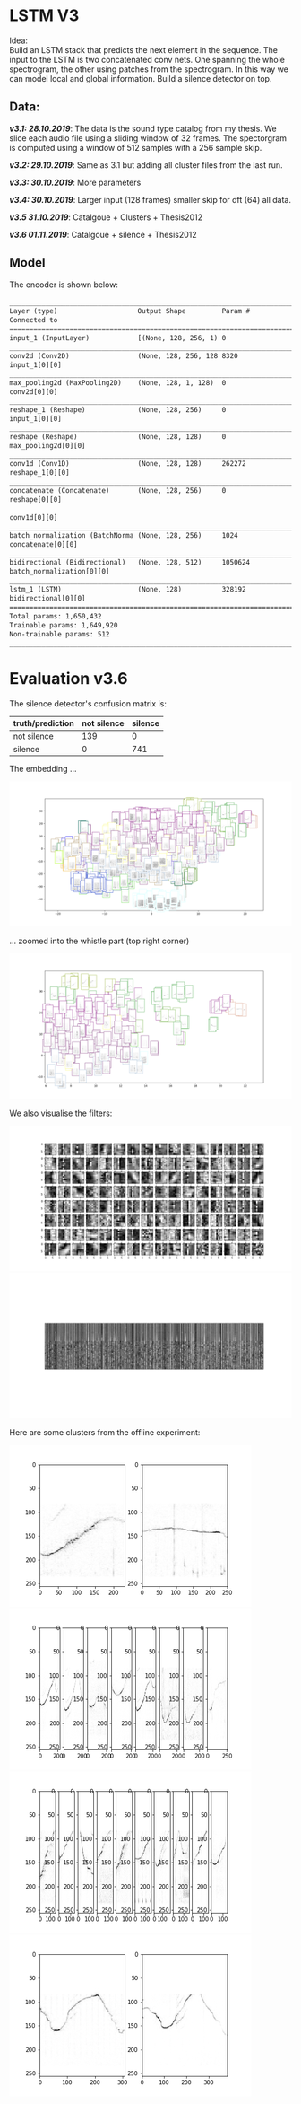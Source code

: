 # LSTM V3

Idea:  
 Build an LSTM stack that predicts the next element in the sequence.
 The input to the LSTM is two concatenated conv nets. One spanning
 the whole spectrogram, the other using patches from the spectrogram.
 In this way we can model local and global information.
 Build a silence detector on top. 

## Data:

***v3.1: 28.10.2019***: 
The data is the sound type catalog from my thesis. We slice each
audio file using a sliding window of 32 frames. The spectorgram is
computed using a window of 512 samples with a 256 sample skip.

***v3.2: 29.10.2019***:
Same as 3.1 but adding all cluster files from the last run.

***v3.3: 30.10.2019***:
More parameters

***v3.4: 30.10.2019***:
Larger input (128 frames) smaller skip for dft (64) all data.

***v3.5 31.10.2019***:
Catalgoue + Clusters + Thesis2012

***v3.6 01.11.2019***:
Catalgoue + silence + Thesis2012


## Model
The encoder is shown below:

```
__________________________________________________________________________________________________
Layer (type)                    Output Shape         Param #     Connected to                     
==================================================================================================
input_1 (InputLayer)            [(None, 128, 256, 1) 0                                            
__________________________________________________________________________________________________
conv2d (Conv2D)                 (None, 128, 256, 128 8320        input_1[0][0]                    
__________________________________________________________________________________________________
max_pooling2d (MaxPooling2D)    (None, 128, 1, 128)  0           conv2d[0][0]                     
__________________________________________________________________________________________________
reshape_1 (Reshape)             (None, 128, 256)     0           input_1[0][0]                    
__________________________________________________________________________________________________
reshape (Reshape)               (None, 128, 128)     0           max_pooling2d[0][0]              
__________________________________________________________________________________________________
conv1d (Conv1D)                 (None, 128, 128)     262272      reshape_1[0][0]                  
__________________________________________________________________________________________________
concatenate (Concatenate)       (None, 128, 256)     0           reshape[0][0]                    
                                                                 conv1d[0][0]                     
__________________________________________________________________________________________________
batch_normalization (BatchNorma (None, 128, 256)     1024        concatenate[0][0]                
__________________________________________________________________________________________________
bidirectional (Bidirectional)   (None, 128, 512)     1050624     batch_normalization[0][0]        
__________________________________________________________________________________________________
lstm_1 (LSTM)                   (None, 128)          328192      bidirectional[0][0]              
==================================================================================================
Total params: 1,650,432
Trainable params: 1,649,920
Non-trainable params: 512
__________________________________________________________________________________________________
```

# Evaluation v3.6

The silence detector's confusion matrix is:

|truth/prediction|not silence|silence|
|:---|:---|:---|
|not silence|139|0|
|silence|0|741|

 
The embedding ... 

![embedding](images/embedding.png)

... zoomed into the whistle part (top right corner)

![embedding](images/embedding_zoom.png)

We also visualise the filters:

![embedding](images/filters_local.png)
![embedding](images/filters_global.png)

Here are some clusters from the offline experiment:

![embedding](images/0.png)
![embedding](images/1.png)
![embedding](images/3.png)
![embedding](images/4.png)
